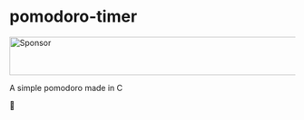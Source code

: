 # pomodoro-timer
<a target='_blank' rel='nofollow' href='https://app.codesponsor.io/link/SpPCFPLXYuojdrv4qHDHXUa5/nikumu/pomodoro-timer'>
  <img alt='Sponsor' width='888' height='68' src='https://app.codesponsor.io/embed/SpPCFPLXYuojdrv4qHDHXUa5/nikumu/pomodoro-timer.svg' />
</a>

A simple pomodoro made in C

:tomato:
